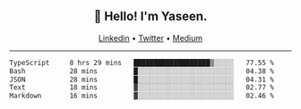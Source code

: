 <h2 align="center">👋 Hello! I'm Yaseen.</h2>
<p align="center">
  <a href="https://www.linkedin.com/in/yaseenkc/">Linkedin</a> •
  <a href="https://twitter.com/yaseeenkc">Twitter</a> •
  <a href="https://medium.com/@yaseen-kc">Medium</a>
</p>


<!--- 🔭 I’m currently working at []() as an  -->
<!--- - 💬 Ask me about **Javascript, React and Git** -->
<!--- - 📫 How to reach me: [@kc.yaseen](https://instagram.com/kc.yaseen) on Instagram -->
<!--- - ⚡ Fun fact: Big Fan of the :zap: emoji -->

-------

<!--START_SECTION:waka-->

```txt
TypeScript     8 hrs 29 mins   ███████████████████▒░░░░░   77.55 %
Bash           28 mins         █░░░░░░░░░░░░░░░░░░░░░░░░   04.38 %
JSON           28 mins         █░░░░░░░░░░░░░░░░░░░░░░░░   04.31 %
Text           18 mins         ▓░░░░░░░░░░░░░░░░░░░░░░░░   02.77 %
Markdown       16 mins         ▓░░░░░░░░░░░░░░░░░░░░░░░░   02.46 %
```

<!--END_SECTION:waka-->
